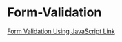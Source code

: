 # Form-Validation
  [Form Validation Using JavaScript Link](https://formvalidation100.netlify.app/)

